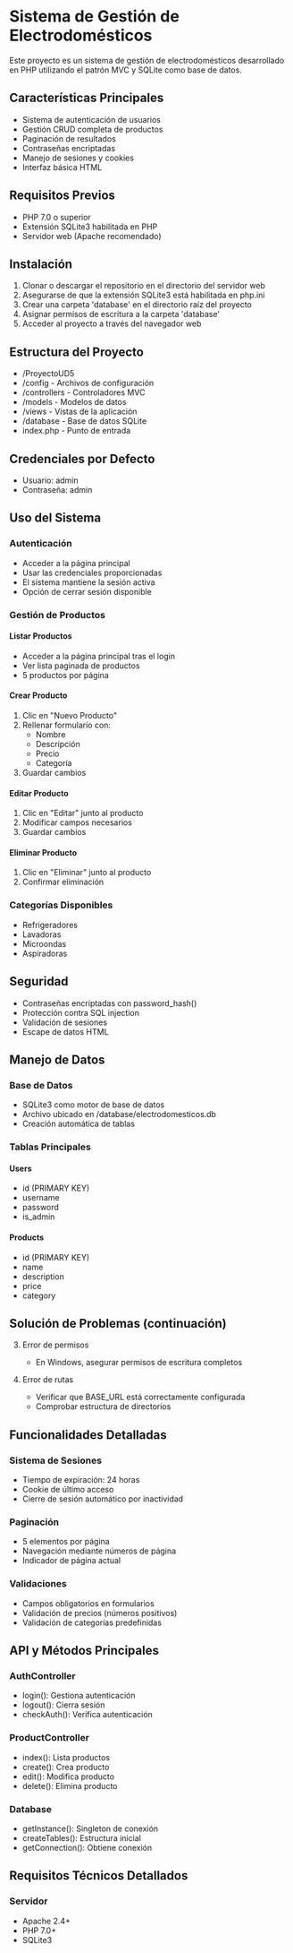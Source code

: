 # Sistema de Gestión de Electrodomésticos

Este proyecto es un sistema de gestión de electrodomésticos desarrollado en PHP utilizando el patrón MVC y SQLite como base de datos.

## Características Principales

- Sistema de autenticación de usuarios
- Gestión CRUD completa de productos
- Paginación de resultados
- Contraseñas encriptadas
- Manejo de sesiones y cookies
- Interfaz básica HTML

## Requisitos Previos

- PHP 7.0 o superior
- Extensión SQLite3 habilitada en PHP
- Servidor web (Apache recomendado)

## Instalación

1. Clonar o descargar el repositorio en el directorio del servidor web
2. Asegurarse de que la extensión SQLite3 está habilitada en php.ini
3. Crear una carpeta 'database' en el directorio raíz del proyecto
4. Asignar permisos de escritura a la carpeta 'database'
5. Acceder al proyecto a través del navegador web

## Estructura del Proyecto
- /ProyectoUD5
- /config - Archivos de configuración
- /controllers - Controladores MVC
- /models - Modelos de datos
- /views - Vistas de la aplicación
- /database - Base de datos SQLite
- index.php - Punto de entrada



## Credenciales por Defecto

- Usuario: admin
- Contraseña: admin

## Uso del Sistema

### Autenticación
- Acceder a la página principal
- Usar las credenciales proporcionadas
- El sistema mantiene la sesión activa
- Opción de cerrar sesión disponible

### Gestión de Productos

#### Listar Productos
- Acceder a la página principal tras el login
- Ver lista paginada de productos
- 5 productos por página

#### Crear Producto
1. Clic en "Nuevo Producto"
2. Rellenar formulario con:
   - Nombre
   - Descripción
   - Precio
   - Categoría
3. Guardar cambios

#### Editar Producto
1. Clic en "Editar" junto al producto
2. Modificar campos necesarios
3. Guardar cambios

#### Eliminar Producto
1. Clic en "Eliminar" junto al producto
2. Confirmar eliminación

### Categorías Disponibles
- Refrigeradores
- Lavadoras
- Microondas
- Aspiradoras

## Seguridad

- Contraseñas encriptadas con password_hash()
- Protección contra SQL injection
- Validación de sesiones
- Escape de datos HTML

## Manejo de Datos

### Base de Datos
- SQLite3 como motor de base de datos
- Archivo ubicado en /database/electrodomesticos.db
- Creación automática de tablas

### Tablas Principales

#### Users
- id (PRIMARY KEY)
- username
- password
- is_admin

#### Products
- id (PRIMARY KEY)
- name
- description
- price
- category

## Solución de Problemas (continuación)

3. Error de permisos
   - En Windows, asegurar permisos de escritura completos

4. Error de rutas
   - Verificar que BASE_URL está correctamente configurada
   - Comprobar estructura de directorios

## Funcionalidades Detalladas

### Sistema de Sesiones
- Tiempo de expiración: 24 horas
- Cookie de último acceso
- Cierre de sesión automático por inactividad

### Paginación
- 5 elementos por página
- Navegación mediante números de página
- Indicador de página actual

### Validaciones
- Campos obligatorios en formularios
- Validación de precios (números positivos)
- Validación de categorías predefinidas

## API y Métodos Principales

### AuthController
- login(): Gestiona autenticación
- logout(): Cierra sesión
- checkAuth(): Verifica autenticación

### ProductController
- index(): Lista productos
- create(): Crea producto
- edit(): Modifica producto
- delete(): Elimina producto

### Database
- getInstance(): Singleton de conexión
- createTables(): Estructura inicial
- getConnection(): Obtiene conexión

## Requisitos Técnicos Detallados

### Servidor
- Apache 2.4+
- PHP 7.0+
- SQLite3
